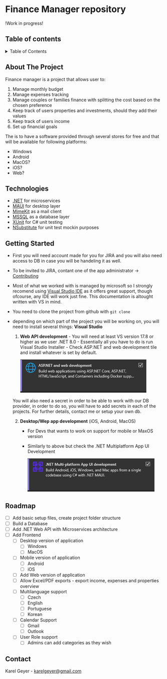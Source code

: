 # Finance Manager repository

!Work in progress!

## Table of contents

<details>
  <summary>Table of Contents</summary>
  <ol>
    <li><a href="#about-the-project">About the project</a></li>
    <li><a href="#technologies">Technologies</a></li>
    <li><a href="#getting-started">Getting Started</a></li>
    <li><a href="#roadmap">Roadmap</a></li>
    <li><a href="#contact">Contact</a></li>
  </ol>
</details>

## About The Project

Finance manager is a project that allows user to:

1.  Manage monthly budget
2.  Manage expenses tracking
3.  Manage couples or families finance with splitting the cost based on the chosen preference
4.  Keep track of users properties and investments, should they add their values
5.  Keep track of users income
6.  Set up financial goals

The is to have a software provided through several stores for free and that will be available for following platforms:

- Windows
- Android
- MacOS?
- iOS?
- Web?

## Technologies

- [.NET](https://dotnet.microsoft.com/en-us/) for microservices
- [MAUI](https://dotnet.microsoft.com/en-us/apps/maui) for desktop layer
- [MimeKit](https://mimekit.net/) as a mail client
- [MSSQL](https://www.mssql.cz/) as a database layer
- [XUnit](https://xunit.net/) for C# unit testing
- [NSubstitute](https://nsubstitute.github.io/) for unit test mockin purposes

## Getting Started

- First you will need account made for you for JIRA and you will also need access to DB in case you will be handeling it as well.
- To be invited to JIRA, contant one of the app administrator -> <a href="#contributing">Contributing</a>
- Most of what we worked with is managed by microsoft so I strongly recomend using [Visual Studio IDE](https://visualstudio.microsoft.com/) as it offers great support, though ofcourse, any IDE will work just fine. This documentation is altought written with VS in mind.
- You need to clone the project from github with `git clone`
- depending on which part of the project you will be working on, you will need to install several things:
  <strong>Visual Studio</strong>

  1.  <strong>Web API development</strong> - You will need at least VS version 17.8 or higher as we user .NET 8.0 - Essentially all you have to do is run Visual Studio Installer - Check ASP.NET and web development tile and install whatever is set by default.

      ![web api tab](assets/images/web-api-development.png)

  You will also need a secret in order to be able to work with our DB provider, in order to do so, you will have to add secrets in each of the projects. For further details, contact me or setup your own db.

  2.  <strong>Desktop/Wep app development</strong> (iOS, Android, MacOS)

      - For Devs that wants to work on support for mobile or MaxOS version
      - Similarly to above but check the .NET Multiplatform App UI Development

        ![multiplatform app tab](assets/images/multiplatform-tab.png)

## Roadmap

- [ ] Add basic setup files, create project folder structure
- [ ] Build a Database
- [ ] Add .NET Web API with Microservices architecture
- [ ] Add Frontend
  - [ ] Desktop version of application
    - [ ] Windows
    - [ ] MacOS
  - [ ] Mobile version of application
    - [ ] Android
    - [ ] iOS
  - [ ] Add Web version of application
  - [ ] Allow Excel/PDF exports - export income, expenses and properties overview
  - [ ] Multilanguage support
    - [ ] Czech
    - [ ] English
    - [ ] Portuguese
    - [ ] Korean
  - [ ] Calendar Support
    - [ ] Gmail
    - [ ] Outlook
  - [ ] User Role support
    - [ ] Admins can add categories as they wish

## Contact

Karel Geyer - karelgeyer@gmail.com
